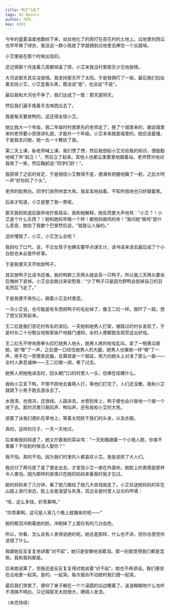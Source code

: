 ```yaml
---
title: 鸭子飞走了
tags: 02 Novels
author: 泠烈
key: 0201
---
```


今年的盛夏温柔地飘纷下来，丝丝地化了的雨打在杏花村的土地上。瓜地里的西瓜也早早换了绿衣，我没这一群小孩放了学就拥到瓜地里去捧住一个瓜就啃。

小艾便是在那个时候出现的。

还记得那个月连着几周都倾盖了雨，小艾来我没村里那天少见地放晴。

大河说那天其实没放晴。我坚持那天开了太阳。于是我俩打了一架。最后我们拉扯着去找小艾，小艾歪着头笑，既没说“是”，也没说“不是”。

最后我和大河也不争了，我们达成了一致：那天是阴天。

然后我们遍手挽着手去啃西瓜去了。

我是每天要放鸭的。这还得全怪小艾。

她比我大一个年级，我二年级时村里原先的老师走了，换了个城里来的，据说城里来的老师要小孩很讲礼貌，才能升一个年级。小艾本来就是城里的，她应该最懂，于是我去问她，她一五一十教给了我。

第二天上课，新老师喊上课，我们愣了愣，然后我想起小艾交给我的知识，便殷勤地喊了声“起立！”，然后立了起来。其他人也都云里雾里地跟着站，老师赞许地对我笑了一笑，然后鞠躬说:“同学们好！”。

我获得了之前的肯定，于是相信小艾教得不差，便满有把握地鞠了一躬，之后大呵一声“好你妈了个头”。

老师的脸煞白。同学们突然哄堂大笑。我呆呆地站着，不知所措地也只好跟着笑。

后来才知道，小艾是整了我一票呢。

那天我妈知道后狠命地拧我耳朵，我和她解释，她反而更大声地骂：“小艾？！小艾是个什么东西？！她和她妈早晚一个样！都他妈做鸡的命！”我问她“做鸡”是什么意思，她给了我数个巴掌然后说，“就是让人操的。”

这听懵我了，小艾，小艾怎么会呢？

我妈吐了口气，说，不过女孩子也确实要早点谋生计，读书读来读去最后成了个小白脸也未必是件好事。

于是我便天天开始放鸭子。

其实放鸭子比读书还难。我的鸭群三天两头就会丢一只鸭子。所以我三天两头要坐在槐树下哀悼。小艾总会跑过来安慰我：“少了鸭子只是因为野鸭会拔掉自己的羽毛然后飞走了。”

于是我便不再伤心，跟着小艾去村里逛。

一次小艾说，也可能是有东西把鸭子的毛扯掉了，像王二红一样。我吓了一跳，想了想又狂笑起来。

王二红是我们杏花村有名的泼妇。一天她和她男人打架，被路过的村长发现了，于是村长二十分敬业地挨家挨户地敲门通知，全村人便都跑去观赏这出好戏。

王二红先不停地用拳头扣打她男人地头，她男人疼的吱哇乱叫，拿了一根黄瓜砸她，她“嗷”了一声，之后便一口咬住她男人的大腿，她男人也像她一样“嗷”了一声，用手在一旁摸索武器。总算捏紧一个钢盆，用力向她头上对准了那么一敲——全村人屏息凝神——王二红眼一闭，晕了过去。

她男人把她拖进去时，回头朝门口的村里人一乐，仿佛在炫耀什么。

我和小艾丢下鸭，不管不顾地去看两人打，等他们打完了，人们还没散，我和小艾就跳下小凳子跑去游泳去了。

水很清，也很凉，还很绿。人跳进去，水卷到岸上，鸭子便也会兴奋地一个接一个地下去。那时河里只剩风声、鸭叫声，还有我和小艾的大笑。

游罢了泳我们便趴在草地上，等着太阳抚干我们的头发，以及衣服。

真的，这样的日子，一天一天地过。

后来被我妈知道了，她又拧着我的耳朵骂：“一天到晚跟着一个小贱人跑，你害不害臊？不怕到时候没人娶你？”

 我不怕。真的不怕。因为我们村里的人都喜欢小艾。我是说除了大人们。
 
我应付了两句是了是了便走出去，才发现小艾一直在外面听。她脸上的表情是那样令人害怕。因为那样的表情只在她的妈妈来看我时我才见过。

她的妈妈来了几分钟，看了她几眼给了她几大沓钱就走了。小艾目送她妈妈的车在山路上渐行渐远，脸上全是渴望与失落，耳边全是村里人议论的呼啸：

“哇，这么多钱，好羡慕啊。”

“你羡慕啊，这可是人家几个晚上就赚来的呢——”

她的眼泪冲刷着她的脸，冲刷掉了上面仅有的几分血色。

所以，你看，怎么会有人舍得说她的呢。她总是那样，什么也不讲，但你总感觉你说错了什么。

我跟她反反复复地讲着“对不起”，她只是安静地淌着泪。那一刻我觉得我们都是混账。我和我妈都是。

后来她说算了，但我还是反反复复得对她说着“对不起”。她也不再讲话。我们便坐在瓜地里一起哭。是的，一起哭。每次我劝不动她时我们便一起哭。

最后我们哭累了，便仰了身子躺在一个个滚圆的瓜边睡着了。迷迷糊糊地什么也听不清搞不明白，只记得那天太阳很大，晒得人发烫。                           

（未完待续） 
